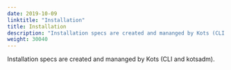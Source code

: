 ```yaml
---
date: 2019-10-09
linktitle: "Installation"
title: Installation
description: "Installation specs are created and mananged by Kots (CLI and kotsadm)."
weight: 30040
---
```


Installation specs are created and mananged by Kots (CLI and kotsadm).
